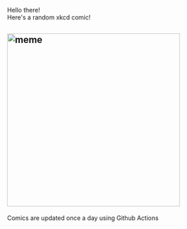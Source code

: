 Hello there! <br>Here's a random xkcd comic!<br>
## <img src="https://imgs.xkcd.com/comics/coronavirus_genome_2.png" alt="meme" width="400"/><br>
Comics are updated once a day using Github Actions